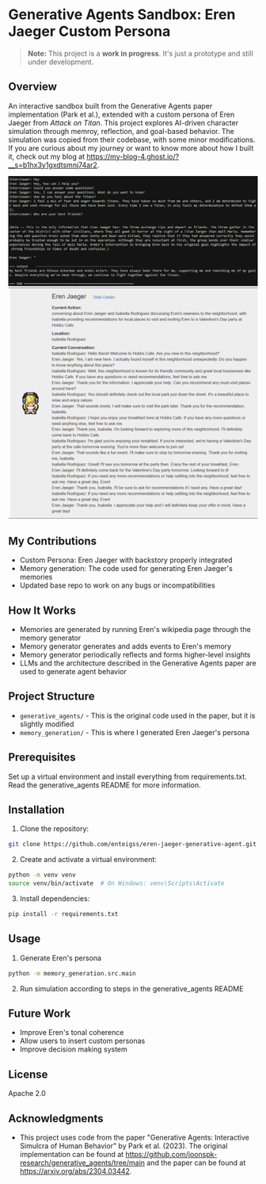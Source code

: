 # Generative Agents Sandbox: Eren Jaeger Custom Persona

> **Note:** This project is a **work in progress**. It's just a prototype and still under development. 

## Overview
An interactive sandbox built from the Generative Agents paper implementation (Park et al.), extended with a custom persona of Eren Jaeger from *Attack on Titan*. This project explores AI-driven character simulation through memroy, reflection, and goal-based behavior. The simulation was copied from their codebase, with some minor modifications. If you are curious about my journey or want to know more about how I built it, check out my blog at https://my-blog-4.ghost.io/?__s=b1hx3y1gxdtsmnj74ar2.

![Demo Screenshot](best-friends.png)
![Demo Screenshot](isabella-convo.png)

## My Contributions
- Custom Persona: Eren Jaeger with backstory properly integrated
- Memory generation: The code used for generating Eren Jaeger's memories
- Updated base repo to work on any bugs or incompatibilities

## How It Works
- Memories are generated by running Eren's wikipedia page through the memory generator
- Memory generator generates and adds events to Eren's memory
- Memory generator periodically reflects and forms higher-level insights
- LLMs and the architecture described in the Generative Agents paper are used to generate agent behavior

## Project Structure
- `generative_agents/` - This is the original code used in the paper, but it is slightly modified
- `memory_generation/` - This is where I generated Eren Jaeger's persona

## Prerequisites
Set up a virtual environment and install everything from requirements.txt. Read the generative_agents README for more information. 

## Installation
1. Clone the repository:
```bash
git clone https://github.com/enteigss/eren-jaeger-generative-agent.git
```

2. Create and activate a virtual environment:
```bash
python -m venv venv
source venv/bin/activate  # On Windows: venv\Scripts\Activate
```

3. Install dependencies:
```bash
pip install -r requirements.txt
```

## Usage
1. Generate Eren's persona
```bash
python -m memory_generation.src.main
```

2. Run simulation according to steps in the generative_agents README

## Future Work
- Improve Eren's tonal coherence
- Allow users to insert custom personas
- Improve decision making system

## License
Apache 2.0

## Acknowledgments
- This project uses code from the paper "Generative Agents: Interactive Simulcra of Human Behavior" by Park et al. (2023). The original implementation can be found at https://github.com/joonspk-research/generative_agents/tree/main and the paper can be found at https://arxiv.org/abs/2304.03442. 
